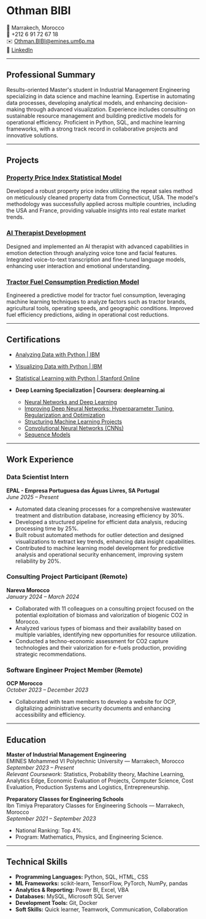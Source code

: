 # Othman BIBI

📍 Marrakech, Morocco  
📱 +212 6 91 72 67 18  
✉️ [Othman.BIBI@emines.um6p.ma](mailto:Othman.BIBI@emines.um6p.ma)  
🔗 [LinkedIn](https://www.linkedin.com/in/othman-bibi/)  

---

## Professional Summary

Results-oriented Master's student in Industrial Management Engineering specializing in data science and machine learning. Expertise in automating data processes, developing analytical models, and enhancing decision-making through advanced visualization. Experience includes consulting on sustainable resource management and building predictive models for operational efficiency. Proficient in Python, SQL, and machine learning frameworks, with a strong track record in collaborative projects and innovative solutions.

---

## Projects

### [Property Price Index Statistical Model](#link-to-project-1)  
Developed a robust property price index utilizing the repeat sales method on meticulously cleaned property data from Connecticut, USA. The model's methodology was successfully applied across multiple countries, including the USA and France, providing valuable insights into real estate market trends.

### [AI Therapist Development](#link-to-project-2)  
Designed and implemented an AI therapist with advanced capabilities in emotion detection through analyzing voice tone and facial features. Integrated voice-to-text transcription and fine-tuned language models, enhancing user interaction and emotional understanding.

### [Tractor Fuel Consumption Prediction Model](#link-to-project-3)  
Engineered a predictive model for tractor fuel consumption, leveraging machine learning techniques to analyze factors such as tractor brands, agricultural tools, operating speeds, and geographic conditions. Improved fuel efficiency predictions, aiding in operational cost reductions.


---


## Certifications

- [Analyzing Data with Python | IBM](#link-to-course-1)  
- [Visualizing Data with Python | IBM](#link-to-course-2)  
- [Statistical Learning with Python | Stanford Online](#link-to-course-3)  

- **Deep Learning Specialization | Coursera: deeplearning.ai**  
  - [Neural Networks and Deep Learning](#[link-to-course-1](https://coursera.org/share/208b7644929757143bbe929ba5dfebe4))  
  - [Improving Deep Neural Networks: Hyperparameter Tuning, Regularization and Optimization](#link-to-course-2)  
  - [Structuring Machine Learning Projects](#link-to-course-3)  
  - [Convolutional Neural Networks (CNNs)](#link-to-course-4)  
  - [Sequence Models](#link-to-course-5)  
 


---

## Work Experience

### Data Scientist Intern  
**EPAL - Empresa Portuguesa das Águas Livres, SA Portugal**  
*June 2025 – Present*  
- Automated data cleaning processes for a comprehensive wastewater treatment and distribution database, increasing efficiency by 30%.  
- Developed a structured pipeline for efficient data analysis, reducing processing time by 25%.  
- Built robust automated methods for outlier detection and designed visualizations to extract key trends, enhancing data insight capabilities.  
- Contributed to machine learning model development for predictive analysis and operational security enhancement, improving system reliability by 20%.

### Consulting Project Participant (Remote)  
**Nareva Morocco**  
*January 2024 – March 2024*  
- Collaborated with 11 colleagues on a consulting project focused on the potential exploitation of biomass and valorization of biogenic CO2 in Morocco.  
- Analyzed various types of biomass and their availability based on multiple variables, identifying new opportunities for resource utilization.  
- Conducted a techno-economic assessment for CO2 capture technologies and their valorization for e-fuels production, providing strategic recommendations.

### Software Engineer Project Member (Remote)  
**OCP Morocco**  
*October 2023 – December 2023*  
- Collaborated with team members to develop a website for OCP, digitalizing administrative security documents and enhancing accessibility and efficiency.

---

## Education

**Master of Industrial Management Engineering**  
EMINES Mohammed VI Polytechnic University — Marrakech, Morocco  
*September 2023 – Present*  
*Relevant Coursework:* Statistics, Probability theory, Machine Learning, Analytics Edge, Economic Evaluation of Projects, Computer Science, Cost Evaluation, Production Systems and Logistics, Entrepreneurship.

**Preparatory Classes for Engineering Schools**  
Ibn Timiya Preparatory Classes for Engineering Schools — Marrakech, Morocco  
*September 2021 – September 2023*  
- National Ranking: Top 4%.  
- Program: Mathematics, Physics, and Engineering Science.

---

## Technical Skills

- **Programming Languages:** Python, SQL, HTML, CSS  
- **ML Frameworks:** scikit-learn, TensorFlow, PyTorch, NumPy, pandas  
- **Analytics & Reporting:** Power BI, Excel, VBA  
- **Databases:** MySQL, Microsoft SQL Server  
- **Development Tools:** Git, Docker  
- **Soft Skills:** Quick learner, Teamwork, Communication, Collaboration  


